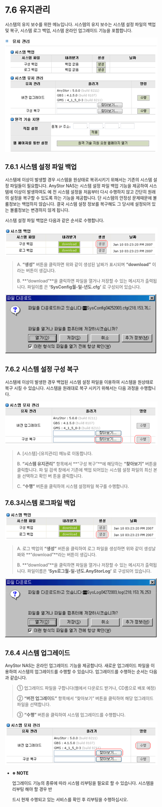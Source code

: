 # 7.6  유지관리

시스템의 유지 보수를 위한 메뉴입니다. 시스템의 유지 보수는 시스템 설정 파일의 백업 및 복구, 시스템 로그 백업, 시스템 온라인 업그레이드 기능을 포함합니다.

![\[ &#xADF8;&#xB9BC; 7.6 &#xC2DC;&#xC2A4;&#xD15C; &#xC720;&#xC9C0;&#xAD00;&#xB9AC; &#xD654;&#xBA74; \]](../.gitbook/assets/maintenance.png)

## 7.6.1 시스템 설정 파일 백업

시스템에 이상이 발생할 경우 시스템을 원상태로 복귀시키기 위해서는 기존의 시스템 설정 파일들이 필요합니다. AnyStor NAS는 시스템 설정 파일 백업 기능을 제공하여 시스템에 이상이 발생하여도 예 전 시스템 설정을 처음부터 다시 수행하지 않고 간단히 원래의 설정을 복구할 수 있도록 하는 기능을 제공합니다. 단 시스템의 안정성 문제때문에 볼륨정보는 백업하지 않습니다. 결국 시스템 설정 정보를 복구해도 그 당시에 설정되어 있는 볼륨정보는 변경하지 않게 됩니다.   
  
 시스템 설정 파일 백업은 다음과 같은 순서로 수행합니다. 

![\[ &#xADF8;&#xB9BC; 7.6.1 &#xC2DC;&#xC2A4;&#xD15C; &#xC124;&#xC815; &#xD30C;&#xC77C; &#xBC31;&#xC5C5;\(&#xD30C;&#xC77C; &#xC0DD;&#xC131;\) \]](../.gitbook/assets/systembackup1.png)

> A. **“생성”** 버튼을 클릭하면 위와 같이 생성된 날짜가 표시되며 **“download”** 이라는 버튼이 생깁니다.
>
> B. **“download”**을 클릭하면 파일을 열거나 저장할 수 있는 메시지가 출력됩니다. 파일이름 은 **‘SysConfig월-일-년도.cfg’** 로 구성되어 있습니다.

![\[ &#xADF8;&#xB9BC; 7.6.2 &#xC2DC;&#xC2A4;&#xD15C; &#xC124;&#xC815; &#xD30C;&#xC77C; &#xC800;&#xC7A5; \]](../.gitbook/assets/systembackup2.png)

## 7.6.2 시스템 설정 구성 복구

시스템에 이상이 발생한 경우 백업된 시스템 설정 파일을 이용하여 시스템을 원상태로 복구 시킬 수 있습니다. 시스템을 원래대로 복구 시키기 위해서는 다음 과정을 수행합니다.

![\[ &#xADF8;&#xB9BC; 7.6.3 &#xC2DC;&#xC2A4;&#xD15C; &#xC124;&#xC815; &#xD30C;&#xC77C; &#xBCF5;&#xAD6C; \]](../.gitbook/assets/systembackup3.png)

> A. \[시스템\]-\[유지관리\] 메뉴로 이동합니다.
>
> B. **“시스템 유지관리”** 항목에서 **“구성 복구”**에 해당하는 **“찾아보기”** 버튼을 클릭합니다. 파 일 검색 창에서 기존에 백업 되어있는 시스템 설정 파일의 최신 본을 선택하고 확인 버 튼을 클릭합니다.
>
> C. **“수행”** 버튼을 클릭하여 시스템 설정파일 복구를 수행합니다.

## 7.6.3시스템 로그파일 백업

![\[ &#xADF8;&#xB9BC; 7.6.4 &#xB85C;&#xADF8;&#xD30C;&#xC77C; &#xBC31;&#xC5C5; \]](../.gitbook/assets/systembackup4.png)

> A. 로그 백업의 **“생성”** 버튼을 클릭하여 로그 파일을 생성하면 위와 같이 생성날짜와 **“download”**라는 버튼이 생깁니다.
>
> B. **“download”**을 클릭하면 파일을 열거나 저장할 수 있는 메시지가 출력됩니다. 파일이름은 **‘Sys로그월-일-년도.AnyStorLog’** 로 구성되어 있습니다.

![\[ &#xADF8;&#xB9BC; 7.6.5 &#xB85C;&#xADF8; &#xBC31;&#xC5C5;&#xD30C;&#xC77C; &#xC800;&#xC7A5; \]](../.gitbook/assets/systembackup5.png)

## 7.6.4 시스템 업그레이드

AnyStor NAS는 온라인 업그레이드 기능을 제공합니다. 새로운 업그레이드 파일을 이용하여 시스템의 업그레이드를 수행할 수 있습니다. 업그레이드를 수행하는 순서는 다음과 같습니다.

> ① 업그레이드 파일을 구합니다\(웹에서 다운로드 받거나, CD롬으로 배포 예정\)
>
> ② **“버전 업그레이드”** 항목에서 “찾아보기” 버튼을 클릭하여 해당 업그레이드 파일을 선택합니다.
>
> ③ **“수행”** 버튼을 클릭하여 시스템 업그레이드를 수행합니다.

![\[ &#xADF8;&#xB9BC; 7.6.6 &#xC2DC;&#xC2A4;&#xD15C; &#xC5C5;&#xADF8;&#xB808;&#xC774;&#xB4DC; \]](../.gitbook/assets/systembackup6.png)

* **※ NOTE**

  업그레이드 기능의 종류에 따라 시스템 리부팅을 필요로 할 수 있습니다. 시스템을 리부팅 해야 할 경우 반

  드시 현재 수행되고 있는 서비스를 확인 후 리부팅을 수행하십시오.


